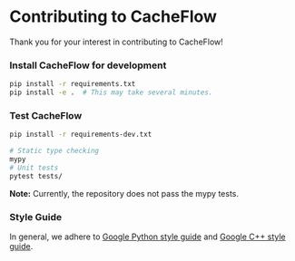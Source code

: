 # Contributing to CacheFlow

Thank you for your interest in contributing to CacheFlow!

### Install CacheFlow for development

```bash
pip install -r requirements.txt
pip install -e .  # This may take several minutes.
```

### Test CacheFlow

```bash
pip install -r requirements-dev.txt

# Static type checking
mypy
# Unit tests
pytest tests/
```

**Note:** Currently, the repository does not pass the mypy tests.

### Style Guide

In general, we adhere to [Google Python style guide](https://google.github.io/styleguide/pyguide.html) and [Google C++ style guide](https://google.github.io/styleguide/cppguide.html).

